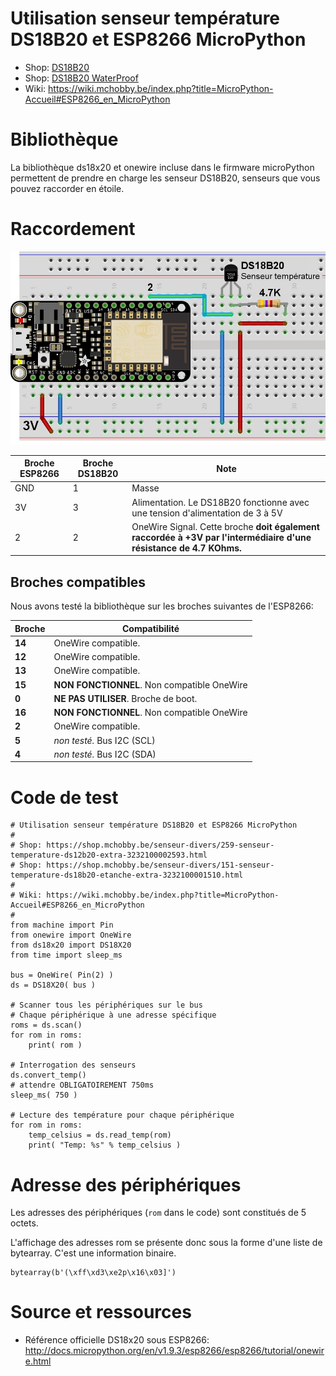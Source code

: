 # Utilisation senseur température DS18B20 et ESP8266 MicroPython

* Shop: [DS18B20](https://shop.mchobby.be/senseur-divers/259-senseur-temperature-ds12b20-extra-3232100002593.html)
* Shop: [DS18B20 WaterProof](https://shop.mchobby.be/senseur-divers/151-senseur-temperature-ds18b20-etanche-extra-3232100001510.html)
* Wiki: https://wiki.mchobby.be/index.php?title=MicroPython-Accueil#ESP8266_en_MicroPython

# Bibliothèque
La bibliothèque ds18x20 et onewire incluse dans le firmware microPython permettent de prendre en charge les senseur DS18B20, senseurs que vous pouvez raccorder en étoile.

# Raccordement

![Branchement 3.3V](ds18b20_bb.jpg)

| Broche ESP8266 | Broche DS18B20 | Note                                                                                                       |
|----------------|----------------|------------------------------------------------------------------------------------------------------------|
| GND            | 1	          | Masse                                                                                                      |
| 3V             | 3              | Alimentation. Le DS18B20 fonctionne avec une tension d'alimentation de 3 à 5V    							 |
| 2              | 2 	          | OneWire Signal. Cette broche __doit également raccordée à +3V par l'intermédiaire d'une résistance de 4.7 KOhms.__ |

## Broches compatibles

Nous avons testé la bibliothèque sur les broches suivantes de l'ESP8266:

| Broche | Compatibilité |
|---|---|
| __14__ | OneWire compatible. |
| __12__ | OneWire compatible. |
| __13__ | OneWire compatible. |
| __15__ | __NON FONCTIONNEL__. Non compatible OneWire |
| __0__  | __NE PAS UTILISER__. Broche de boot. |
| __16__ | __NON FONCTIONNEL__. Non compatible OneWire |
| __2__  | OneWire compatible. |
| __5__  | _non testé._ Bus I2C (SCL) |
| __4__  | _non testé._ Bus I2C (SDA) |

# Code de test

```
# Utilisation senseur température DS18B20 et ESP8266 MicroPython
#
# Shop: https://shop.mchobby.be/senseur-divers/259-senseur-temperature-ds12b20-extra-3232100002593.html
# Shop: https://shop.mchobby.be/senseur-divers/151-senseur-temperature-ds18b20-etanche-extra-3232100001510.html
#
# Wiki: https://wiki.mchobby.be/index.php?title=MicroPython-Accueil#ESP8266_en_MicroPython
#
from machine import Pin
from onewire import OneWire
from ds18x20 import DS18X20
from time import sleep_ms

bus = OneWire( Pin(2) )
ds = DS18X20( bus )

# Scanner tous les périphériques sur le bus
# Chaque périphérique à une adresse spécifique
roms = ds.scan()
for rom in roms:
	print( rom )

# Interrogation des senseurs
ds.convert_temp()
# attendre OBLIGATOIREMENT 750ms 
sleep_ms( 750 )

# Lecture des température pour chaque périphérique
for rom in roms:
	temp_celsius = ds.read_temp(rom)
	print( "Temp: %s" % temp_celsius )
```

# Adresse des périphériques
Les adresses des périphériques (`rom` dans le code) sont constitués de 5 octets.

L'affichage des adresses rom se présente donc sous la forme d'une liste de bytearray. C'est une information binaire.

```
bytearray(b'(\xff\xd3\xe2p\x16\x03]')
```

# Source et ressources
* Référence officielle DS18x20 sous ESP8266: http://docs.micropython.org/en/v1.9.3/esp8266/esp8266/tutorial/onewire.html

